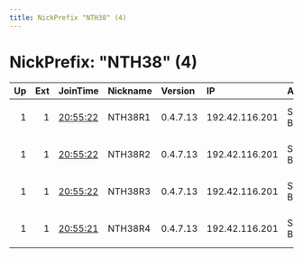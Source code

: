 ```yaml
---
title: NickPrefix "NTH38" (4)
---
```


# NickPrefix: "NTH38" (4)

|   Up |   Ext | JoinTime                                                                                              | Nickname   | Version   | IP             | AS        | CC   |   ORp |   Dirp | OS   | Contact                            |   eFamMembers |
|-----:|------:|:------------------------------------------------------------------------------------------------------|:-----------|:----------|:---------------|:----------|:-----|------:|-------:|:-----|:-----------------------------------|--------------:|
|    1 |     1 | [20:55:22](https://nusenu.github.io/OrNetStats/w/relay/E347622E1228CB1490817B9E78DE2107CC17E1B4.html) | NTH38R1    | 0.4.7.13  | 192.42.116.201 | SURF B.V. | nl   |  9000 |      0 | BSD  | email:mail nothingtohide.nl url:no |           173 |
|    1 |     1 | [20:55:22](https://nusenu.github.io/OrNetStats/w/relay/4E93A68717B358B594F7ABAA5742D5EFE0E3E0C6.html) | NTH38R2    | 0.4.7.13  | 192.42.116.201 | SURF B.V. | nl   |  9001 |      0 | BSD  | email:mail nothingtohide.nl url:no |           173 |
|    1 |     1 | [20:55:22](https://nusenu.github.io/OrNetStats/w/relay/736EE2A95D9C04918E1FA1F2687263E0C9DCF5EF.html) | NTH38R3    | 0.4.7.13  | 192.42.116.201 | SURF B.V. | nl   |  9002 |      0 | BSD  | email:mail nothingtohide.nl url:no |           173 |
|    1 |     1 | [20:55:21](https://nusenu.github.io/OrNetStats/w/relay/419768EA49478F3D7391AA97E81169D762BA56ED.html) | NTH38R4    | 0.4.7.13  | 192.42.116.201 | SURF B.V. | nl   |  9003 |      0 | BSD  | email:mail nothingtohide.nl url:no |           173 |
